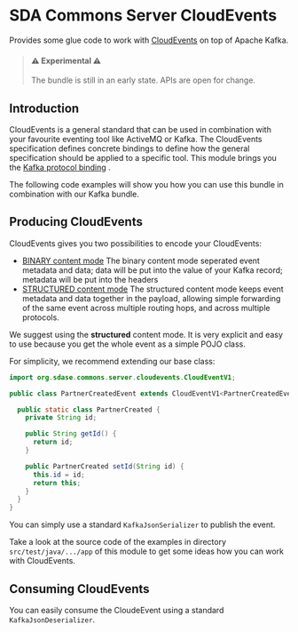 # SDA Commons Server CloudEvents

Provides some glue code to work with [CloudEvents](https://cloudevents.io/) on top of Apache Kafka.

> #### ⚠️ Experimental ⚠
>
> The bundle is still in an early state. APIs are open for change.
>

## Introduction

CloudEvents is a general standard that can be used in combination with your favourite eventing tool
like ActiveMQ or Kafka. The CloudEvents specification defines concrete bindings to define how the
general specification should be applied to a specific tool. This module brings you
the [Kafka protocol binding](https://github.com/cloudevents/spec/blob/v1.0.2/cloudevents/bindings/kafka-protocol-binding.md)
.

The following code examples will show you how you can use this bundle in combination with our Kafka
bundle.

## Producing CloudEvents

CloudEvents gives you two possibilities to encode your CloudEvents:

* [BINARY content mode](https://github.com/cloudevents/spec/blob/v1.0.2/cloudevents/bindings/kafka-protocol-binding.md#32-binary-content-mode)
  The binary content mode seperated event metadata and data; data will be put into the value of your
  Kafka record; metadata will be put into the headers
* [STRUCTURED content mode](https://github.com/cloudevents/spec/blob/v1.0.2/cloudevents/bindings/kafka-protocol-binding.md#33-structured-content-mode)
  The structured content mode keeps event metadata and data together in the payload, allowing simple
  forwarding of the same event across multiple routing hops, and across multiple protocols.

We suggest using the **structured** content mode. It is very explicit and easy to use because you get
the whole event as a simple POJO class. 

For simplicity, we recommend extending our base class: 
```java
import org.sdase.commons.server.cloudevents.CloudEventV1;

public class PartnerCreatedEvent extends CloudEventV1<PartnerCreatedEvent.PartnerCreated> {

  public static class PartnerCreated {
    private String id;

    public String getId() {
      return id;
    }

    public PartnerCreated setId(String id) {
      this.id = id;
      return this;
    }
  }
}
```

You can simply use a standard `KafkaJsonSerializer` to publish the event. 

Take a look at the source code of the examples in directory `src/test/java/.../app` of this module
to get some ideas how you can work with CloudEvents.

## Consuming CloudEvents

You can easily consume the CloudeEvent using a standard `KafkaJsonDeserializer`.